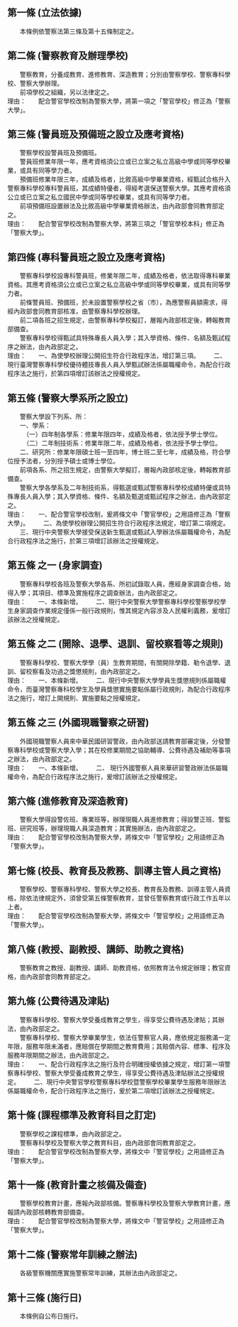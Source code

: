 第一條 (立法依據)
-----------------
　　本條例依警察法第三條及第十五條制定之。  


第二條 (警察教育及辦理學校)
---------------------------
　　警察教育，分養成教育、進修教育、深造教育；分別由警察學校、警察專科學校、警察大學辦理。  
　　前項學校之組織，另以法律定之。  
理由：　　配合警官學校改制為警察大學，將第一項之「警官學校」修正為「警察大學」。

第三條 (警員班及預備班之設立及應考資格)
---------------------------------------
　　警察學校設警員班及預備班。  
　　警員班修業年限一年，應考資格須公立或已立案之私立高級中學或同等學校畢業，或具有同等學力者。  
　　預備班修業年限三年，成績及格者，比敘高級中學畢業資格，經甄試合格升入警察專科學校專科警員班，其成績特優者，得經考選保送警察大學。其應考資格須公立或已立案之私立國民中學或同等學校畢業，或具有同等學力者。  
　　前項預備班設置辦法及比敘高級中學畢業資格辦法，由內政部會同教育部定之。  
理由：　　配合警官學校改制為警察大學，將第三項之「警官學校本科」修正為「警察大學」。

第四條 (專科警員班之設立及應考資格)
-----------------------------------
　　警察專科學校設專科警員班，修業年限二年，成績及格者，依法取得專科畢業資格。其應考資格須公立或已立案之私立高級中學或同等學校畢業，或具有同等學力者。  
　　前條警員班、預備班，於未設置警察學校之省（市），為應警察員額需求，得經內政部會同教育部核准，由警察專科學校辦理。  
　　前二項各班之招生規定，由警察專科學校擬訂，層報內政部核定後，轉報教育部備查。  
　　警察專科學校得甄試具特殊專長人員入學；其入學資格、條件、名額及甄試程序之辦法，由內政部定之。  
理由：　　一、為使學校辦理公開招生符合行政程序法，增訂第三項。
　　二、現行臺灣警察專科學校優待體技專長人員入學甄試辦法係屬職權命令，為配合行政程序法之施行，於第四項增訂該辦法之授權規定。

第五條 (警察大學系所之設立)
---------------------------
　　警察大學設下列系、所：  
　　一、學系：  
　　　（一）四年制各學系：修業年限四年，成績及格者，依法授予學士學位。  
　　　（二）二年制技術系：修業年限二年，成績及格者，依法授予學士學位。  
　　二、研究所：修業年限碩士班一至四年，博士班二至七年，成績及格，符合學位授予法者，分別授予碩士或博士學位。  
　　前項各系、所之招生規定，由警察大學擬訂，層報內政部核定後，轉報教育部備查。  
　　警察大學各學系及二年制技術系，得甄選或甄試警察專科學校成績特優或具特殊專長人員入學；其入學資格、條件、名額及甄選或甄試程序之辦法，由內政部定之。  
理由：　　一、配合警官學校改制，爰將條文中「警官學校」之用語修正為「警察大學」。
　　二、為使學校辦理公開招生符合行政程序法規定，增訂第二項規定。
　　三、現行中央警察大學接受保送新生甄選或甄試入學辦法係屬職權命令，為配合行政程序法之施行，於第三項增訂該辦法之授權規定。

第五條 之一 (身家調查)
----------------------
　　警察專科學校各班及警察大學各系、所初試錄取人員，應經身家調查合格，始得入學；其項目、標準及實施程序之調查辦法，由內政部定之。  
理由：　　一、本條新增。
　　二、現行中央警察大學警察專科學校警察學校學生身家調查作業規定僅係一般行政規則，惟其規定內容涉及人民權利義務，爰增訂該辦法之授權規定。

第五條 之二 (開除、退學、退訓、留校察看等之規則)
------------------------------------------------
　　警察專科學校、警察大學學（員）生教育期間，有關開除學籍、勒令退學、退訓、留校察看及功過之獎懲規則，由內政部定之。  
理由：　　一、本條新增。
　　二、現行中央警察大學學員生獎懲規則係屬職權命令，而臺灣警察專科校學生及學員獎懲實施要點係屬行政規則，為配合行政程序法之施行，增訂上開規則、實施要點之授權規定。

第五條 之三 (外國現職警察之研習)
--------------------------------
　　外國現職警察人員來中華民國研習警政，由內政部送請教育部審定後，分發警察專科學校或警察大學入學；其在校修業期間之協助輔導、公費待遇及補助等事項之辦法，由內政部定之。  
理由：　　一、本條新增。
　　二、 現行外國警察人員來華研習警政辦法係屬職權命令，為配合行政程序法之施行，爰增訂該辦法之授權規定。

第六條 (進修教育及深造教育)
---------------------------
　　警察大學得設警佐班、專業班等，辦理現職人員進修教育；得設警正班、警監班、研究班等，辦理現職人員深造教育；其實施辦法，由內政部定之。  
理由：　　配合警官學校改制為警察大學，將條文中「警官學校」之用語修正為「警察大學」。

第七條 (校長、教育長及教務、訓導主管人員之資格)
-----------------------------------------------
　　警察學校、警察專科學校、警察大學之校長、教育長及教務、訓導主管人員資格，除依法律規定外，須曾受第五條警察教育，並曾任警察教育或行政工作五年以上者。  
理由：　　配合警官學校改制為警察大學，將條文中「警官學校」之用語修正為「警察大學」。

第八條 (教授、副教授、講師、助教之資格)
---------------------------------------
　　警察教育之教授、副教授、講師、助教資格，依照教育法令規定辦理；教官資格，由內政部會同教育部定之。  


第九條 (公費待遇及津貼)
-----------------------
　　警察專科學校、警察大學受養成教育之學生，得享受公費待遇及津貼；其辦法，由內政部定之。  
　　警察專科學校、警察大學畢業學生，依法任警察官人員，應依規定服務滿一定年限，服務年限未滿者，應賠償在學期間之教育費用；其賠償內容、標準、程序及服務年限期間之辦法，由內政部定之。  
理由：　　一、配合行政程序法之施行及符合明確授權依據之規定，增訂第一項警察專科學校、警察大學受養成教育之學生，得享受公費待遇及津貼辦法之授權規定。
　　二、現行中央警官學校警察專科學校暨警察學校畢業學生服務年限辦法係屬職權命令，配合行政程序法之施行，爰於第二項增訂該辦法之授權規定。

第十條 (課程標準及教育科目之訂定)
---------------------------------
　　警察學校之課程標準，由內政部定之。  
　　警察專科學校及警察大學之教育科目，由內政部會同教育部定之。  
理由：　　配合警官學校改制為警察大學，將條文中「警官學校」之用語修正為「警察大學」。

第十一條 (教育計畫之核備及備查)
-------------------------------
　　警察學校教育計畫，應報內政部核備。警察專科學校及警察大學教育計畫，應報請內政部核轉教育部備查。  
理由：　　配合警官學校改制為警察大學，將條文中「警官學校」之用語修正為「警察大學」。

第十二條 (警察常年訓練之辦法)
-----------------------------
　　各級警察機關應實施警察常年訓練，其辦法由內政部定之。  


第十三條 (施行日)
-----------------
　　本條例自公布日施行。